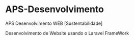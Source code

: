 APS-Desenvolvimento
===================

APS Desenvolvimento WEB [Sustentabilidade]


Desenvolvimento de Website usando o Laravel FrameWork
